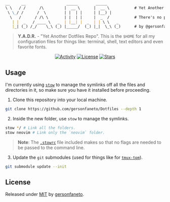 ```markdown
__     __                  _____        _____      
\ \   / /      /\         |  __ \      |  __ \           # Yet Another Dotfiles Repo.
 \ \_/ /      /  \        | |  | |     | |__) |          
  \   /      / /\ \       | |  | |     |  _  /           # There's no place like `$HOME`. 
   | |  _   / ____ \   _  | |__| |  _  | | \ \   _       
   |_| (_) /_/    \_\ (_) |_____/  (_) |_|  \_\ (_)      # by @gersonfaneto

```

> **Y.A.D.R.** - "Yet Another Dotfiles Repo". This is the `$HOME` for all my
> configuration files for things like: terminal, shell, text editors and even
> favorite fonts.

<div align="center">

[![Activity](https://img.shields.io/github/last-commit/gersonfaneto/YADR?color=blue&style=for-the-badge&logo=git)](https://github.com/gersonfaneto/YADR/commit/main)
[![License](https://img.shields.io/github/license/gersonfaneto/YADR?color=blue&style=for-the-badge)](https://github.com/gersonfaneto/YADR/blob/main/LICENSE)
[![Stars](https://img.shields.io/github/stars/gersonfaneto/YADR?color=blue&style=for-the-badge&logo=github)](https://github.com/gersonfaneto/YADR)

</div>

## Usage

I'm currently using [`stow`](https://www.gnu.org/software/stow/) to manage
the symlinks off all the files and directories in it, so make sure you have
it installed before proceeding.

1. Clone this repository into your local machine.

```bash
git clone https://github.com/gersonfaneto/Dotfiles --depth 1
```

2. Inside the new folder, use `stow` to manage the symlinks.

```bash
stow */ # Link all the folders.
stow neovim # Link only the `neovim` folder.
```

> **Note**: The [`.stowrc`](https://github.com/gersonfaneto/YADR/blob/main/.stowrc)
> file included makes so that no flags are needed to be passed to the command line.

3. Update the `git` submodules (used for things like for [`tmux-tpm`](https://github.com/tmux-plugins/tpm)).

```bash
git submodule update --init
```

## License

Released under [MIT](https://github.com/gersonfaneto/Dotfiles/blob/main/LICENSE) by [gersonfaneto](https://github.com/gersonfaneto).
